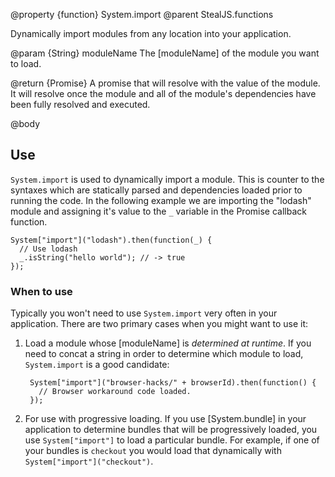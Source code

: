 @property {function} System.import
@parent StealJS.functions

Dynamically import modules from any location into your application.

@param {String} moduleName The [moduleName] of the module you want to load.

@return {Promise} A promise that will resolve with the value of the module. It will resolve once the module and all of the module's dependencies have been fully resolved and executed.

@body

## Use

`System.import` is used to dynamically import a module. This is counter to the syntaxes which are statically parsed and dependencies loaded prior to running the code. In the following example we are importing the "lodash" module and assigning it's value to the `_` variable in the Promise callback function.

    System["import"]("lodash").then(function(_) {
      // Use lodash
      _.isString("hello world"); // -> true
    });

### When to use

Typically you won't need to use `System.import` very often in your application. There are two primary cases when you might want to use it:

1. Load a module whose [moduleName] is _determined at runtime_. If you need to concat a string in order to determine which module to load, `System.import` is a good candidate:

        System["import"]("browser-hacks/" + browserId).then(function() {
          // Browser workaround code loaded.
        });

2. For use with progressive loading. If you use [System.bundle] in your application to determine bundles that will be progressively loaded, you use `System["import"]` to load a particular bundle. For example, if one of your bundles is `checkout` you would load that dynamically with `System["import"]("checkout")`.
